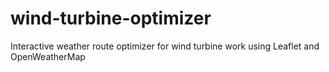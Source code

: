 # wind-turbine-optimizer
Interactive weather route optimizer for wind turbine work using Leaflet and OpenWeatherMap
